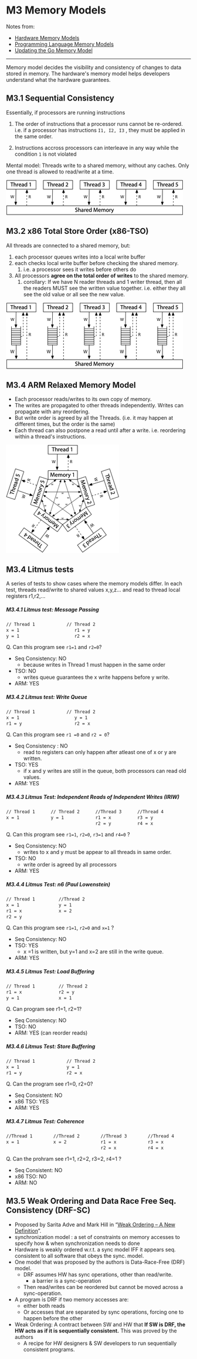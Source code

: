 # M3 Memory Models

Notes from:

- [Hardware Memory Models](https://research.swtch.com/hwmm)
- [Programming Language Memory Models](https://research.swtch.com/plmm)
- [Updating the Go Memory Model](https://research.swtch.com/gomm)

---



Memory model decides the visibility and consistency of changes to data stored in memory. The hardware's memory model helps developers understand what the hardware guarantees.

## M3.1 Sequential Consistency

Essentially, if processors are running instructions

1. The order of instructions that a processor runs cannot be re-ordered. i.e. if a processor has instructions `I1, I2, I3` , they must be applied in the same order.

2. Instructions accross processors can interleave in any way while the condition `1` is not violated

Mental model: Threads write to a shared memory, without any caches. Only one thread is allowed to read/write at a time.

![img](imgs/mem-sc.png)







## M3.2 x86 Total Store Order (x86-TSO)

All threads are connected to a shared memory, but:

1. each processor queues writes into a local write buffer
2. each checks local write buffer before checking the shared memory.
   1. i.e. a processor sees it writes before others do
3. All processors **agree on the total order of writes** to the shared memory.
   1. corollary:  If we have N reader threads and 1 writer thread, then all the readers MUST see the written value together. i.e. either they  all see the old value or all see the new value.



![img](imgs/mem-tso.png)





## M3.4 ARM Relaxed Memory Model

- Each processor reads/writes to its own copy of memory.
- The writes are propagated to other threads independently. Writes can propagate with any reordering.
- But write order is agreed by all the Threads. (i.e. it may happen at different times, but the order is the same)
- Each thread can also postpone a read until after a write. i.e. reordering within a thread's instructions.



![img](imgs/mem-weak.png)



## M3.4 Litmus tests

A series of tests to show cases where the memory models differ. In each test, threads read/write to shared values x,y,z... and read to thread local registers r1,r2,... 

##### M3.4.1 Litmus test: Message Passing

```
// Thread 1            // Thread 2
x = 1                     r1 = y
y = 1                     r2 = x
```

Q. Can this program see `r1=1` and `r2=0`?

- Seq Consistency: NO
  - because writes in Thread 1 must happen in the same order
- TSO: NO
  - writes queue guarantees the x write happens before y write.
- ARM: YES



##### M3.4.2 Litmus test: Write Queue

```
// Thread 1            // Thread 2
x = 1                     y = 1
r1 = y                    r2 = x
```

Q. Can this program see `r1 =0` and `r2 = 0`?

- Seq Consistency : NO
  - read to registers can only happen after atleast one of x or y are written.
- TSO: YES
  - if x and y writes are still in the queue, both processors can read old values.
- ARM: YES



##### M3.4.3 Litmus Test: Independent Reads of Independent Writes (IRIW)

```
// Thread 1      // Thread 2      //Thread 3      //Thread 4
x = 1            y = 1            r1 = x          r3 = y
                                  r2 = y          r4 = x
```

Q. Can this program see `r1=1`, `r2=0`, `r3=1` and `r4=0` ?

- Seq Consistency: NO
  - writes to x and y must be appear to all threads in same order.
- TSO: NO
  - write order is agreed by all processors
- ARM: YES



##### M3.4.4 Litmus Test: n6 (Paul Lowenstein)

```
// Thread 1         //Thread 2
x = 1               y = 1
r1 = x              x = 2
r2 = y
```

Q. Can this program see `r1=1`, `r2=0` and `x=1` ?

- Seq Consistency: NO
- TSO: YES
  - x =1 is written, but y=1 and x=2 are still in the write queue.
- ARM: YES



##### M3.4.5 Litmus Test: Load Buffering

```
// Thread 1         // Thread 2
r1 = x              r2 = y
y = 1               x = 1
```

Q. Can program see r1=1, r2=1?

-  Seq Consistency: NO
- TSO: NO
- ARM: YES (can reorder reads)

##### M3.4.6 Litmus Test: Store Buffering

```
// Thread 1            // Thread 2
x = 1                  y = 1
r1 = y                 r2 = x
```

Q. Can the program see r1=0, r2=0?

- Seq Consistent: NO
- x86 TSO: YES
- ARM: YES

##### M3.4.7 Litmus Test: Coherence

```
//Thread 1        //Thread 2        //Thread 3        //Thread 4
x = 1             x = 2             r1 = x            r3 = x
                                    r2 = x            r4 = x
```

Q. Can the prohram see r1=1, r2=2, r3=2, r4=1 ?

- Seq Consistent: NO
- x86 TSO: NO
- ARM: NO

## M3.5 Weak Ordering and Data Race Free Seq. Consistency  (DRF-SC)

- Proposed by Sarita Adve and Mark Hill in “[Weak Ordering – A New Definition](http://citeseerx.ist.psu.edu/viewdoc/summary?doi=10.1.1.42.5567)”.
- synchronization model : a set of constraints on memory accesses to specify how & when synchronization needs to done
- Hardware is weakly ordered w.r.t. a sync model IFF it appears seq. consistent to all software that obeys the sync. model.
- One model that was proposed by the authors is Data-Race-Free (DRF) model.
  - DRF assumes HW has sync operations, other than read/write. 
    - a barrier is a sync-operation
  - Then read/writes can be reordered but cannot be moved across a sync-operation.
- A program is DRF if two memory accesses are:
  - either both reads
  - Or accesses that are separated by sync operations, forcing one to happen before the other
- Weak Ordering: A contract between SW and HW that **If SW is DRF, the HW acts as if it is sequentially consistent.** This was proved by the authors
  - A recipe for HW designers & SW developers to run sequentially consistent programs.











